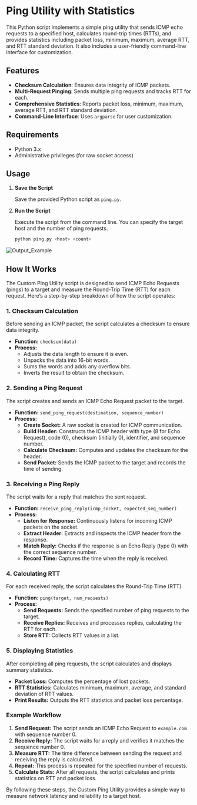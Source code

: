 # Ping Utility with Statistics

This Python script implements a simple ping utility that sends ICMP echo requests to a specified host, calculates round-trip times (RTTs), and provides statistics including packet loss, minimum, maximum, average RTT, and RTT standard deviation. It also includes a user-friendly command-line interface for customization.

## Features

- **Checksum Calculation**: Ensures data integrity of ICMP packets.
- **Multi-Request Pinging**: Sends multiple ping requests and tracks RTT for each.
- **Comprehensive Statistics**: Reports packet loss, minimum, maximum, average RTT, and RTT standard deviation.
- **Command-Line Interface**: Uses `argparse` for user customization.

## Requirements

- Python 3.x
- Administrative privileges (for raw socket access)

## Usage

1. **Save the Script**

   Save the provided Python script as `ping.py`.

2. **Run the Script**

   Execute the script from the command line. You can specify the target host and the number of ping requests.

   ```bash
   python ping.py <host> <count>
![Output_Example](./shot.png?raw=true "Output Example")
## How It Works

The Custom Ping Utility script is designed to send ICMP Echo Requests (pings) to a target and measure the Round-Trip Time (RTT) for each request. Here’s a step-by-step breakdown of how the script operates:

### 1. Checksum Calculation

Before sending an ICMP packet, the script calculates a checksum to ensure data integrity.

- **Function:** `checksum(data)`
- **Process:**
  - Adjusts the data length to ensure it is even.
  - Unpacks the data into 16-bit words.
  - Sums the words and adds any overflow bits.
  - Inverts the result to obtain the checksum.

### 2. Sending a Ping Request

The script creates and sends an ICMP Echo Request packet to the target.

- **Function:** `send_ping_request(destination, sequence_number)`
- **Process:**
  - **Create Socket:** A raw socket is created for ICMP communication.
  - **Build Header:** Constructs the ICMP header with type (8 for Echo Request), code (0), checksum (initially 0), identifier, and sequence number.
  - **Calculate Checksum:** Computes and updates the checksum for the header.
  - **Send Packet:** Sends the ICMP packet to the target and records the time of sending.

### 3. Receiving a Ping Reply

The script waits for a reply that matches the sent request.

- **Function:** `receive_ping_reply(icmp_socket, expected_seq_number)`
- **Process:**
  - **Listen for Response:** Continuously listens for incoming ICMP packets on the socket.
  - **Extract Header:** Extracts and inspects the ICMP header from the response.
  - **Match Reply:** Checks if the response is an Echo Reply (type 0) with the correct sequence number.
  - **Record Time:** Captures the time when the reply is received.

### 4. Calculating RTT

For each received reply, the script calculates the Round-Trip Time (RTT).

- **Function:** `ping(target, num_requests)`
- **Process:**
  - **Send Requests:** Sends the specified number of ping requests to the target.
  - **Receive Replies:** Receives and processes replies, calculating the RTT for each.
  - **Store RTT:** Collects RTT values in a list.

### 5. Displaying Statistics

After completing all ping requests, the script calculates and displays summary statistics.

- **Packet Loss:** Computes the percentage of lost packets.
- **RTT Statistics:** Calculates minimum, maximum, average, and standard deviation of RTT values.
- **Print Results:** Outputs the RTT statistics and packet loss percentage.

### Example Workflow

1. **Send Request:** The script sends an ICMP Echo Request to `example.com` with sequence number 0.
2. **Receive Reply:** The script waits for a reply and verifies it matches the sequence number 0.
3. **Measure RTT:** The time difference between sending the request and receiving the reply is calculated.
4. **Repeat:** This process is repeated for the specified number of requests.
5. **Calculate Stats:** After all requests, the script calculates and prints statistics on RTT and packet loss.

By following these steps, the Custom Ping Utility provides a simple way to measure network latency and reliability to a target host.
